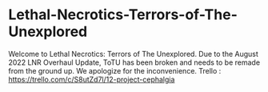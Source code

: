 # Lethal-Necrotics-Terrors-of-The-Unexplored
Welcome to Lethal Necrotics: Terrors of The Unexplored.
Due to the August 2022 LNR Overhaul Update, ToTU has been broken and needs to be remade from the ground up.
We apologize for the inconvenience.
Trello : https://trello.com/c/S8utZd7l/12-project-cephalgia
